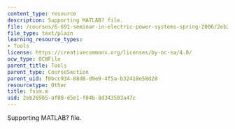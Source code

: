 ```yaml
---
content_type: resource
description: Supporting MATLAB? file.
file: /courses/6-691-seminar-in-electric-power-systems-spring-2006/2eb269b5af80d5e1f84b8d343503a47c_fsim.m
file_type: text/plain
learning_resource_types:
- Tools
license: https://creativecommons.org/licenses/by-nc-sa/4.0/
ocw_type: OCWFile
parent_title: Tools
parent_type: CourseSection
parent_uid: f0bcc934-88d8-d9e9-4f5a-b32418e58d28
resourcetype: Other
title: fsim.m
uid: 2eb269b5-af80-d5e1-f84b-8d343503a47c
---
```

Supporting MATLAB? file.